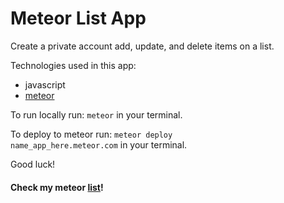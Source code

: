 # Meteor List App
Create a private account add, update, and delete items on a list. 

Technologies used in this app:
<ul>
 <li>javascript</li>
 <li><a href="https://www.meteor.com/">meteor<a></li>
</ul>

To run locally run:
 <code>meteor</code> in your terminal.
 
To deploy to meteor run:
 <code>meteor deploy name_app_here.meteor.com</code> in your terminal.
 
 Good luck!
 
 <h4>Check my meteor <a href="http://presidential_candidates.meteor.com/">list</a>!</h4>
